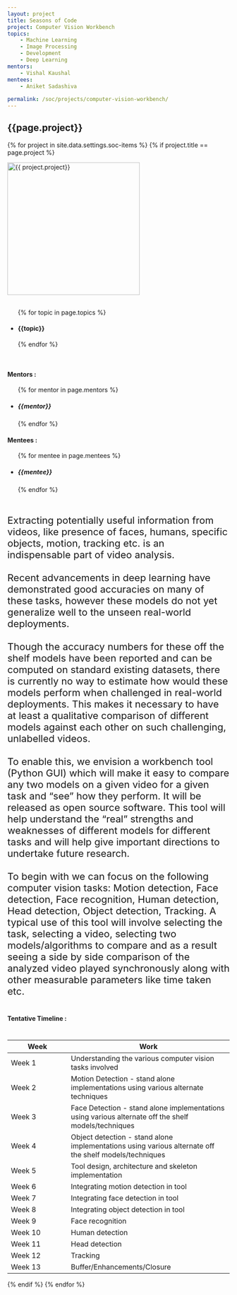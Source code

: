 ```yaml
---
layout: project
title: Seasons of Code
project: Computer Vision Workbench
topics:
    - Machine Learning
    - Image Processing
    - Development
    - Deep Learning
mentors:
    - Vishal Kaushal 
mentees:
    - Aniket Sadashiva
    
permalink: /soc/projects/computer-vision-workbench/
---
```


<h2 class="display1 m-3 p-3 text-center">{{page.project}}</h2>

{% for project in site.data.settings.soc-items %}
{% if project.title == page.project %}
<div>
    <img src="{{ site.baseurl }}/{{ project.image }}"  width = "300" height="300" alt="{{ project.project}}" class="border rounded img-soc">
</div>
<div>
    <br>
    <ul>
        {% for topic in page.topics %}
        <li><h4 class="text-primary text-center">{{topic}}</h4></li>
        {% endfor %}
    </ul>
    <br>
    <h4 class="display3  ">Mentors :</h4> 
    <ul>
        {% for mentor in page.mentors %}
        <li><h5 class=" ">{{mentor}}</h5></li>
        {% endfor %}
    </ul>
    <h4 class="display3  ">Mentees :</h4> 
    <ul>
        {% for mentee in page.mentees %}
        <li><h5 class="">{{mentee}}</h5></li>
        {% endfor %}
    </ul>
</div>
<div>
    <p class="display3" style = "font-size:22px;" >
        <br>
        Extracting potentially useful information from videos, like presence of faces, humans, specific objects, motion, tracking etc. is an indispensable part of video analysis.
        <br><br>
        Recent advancements in deep learning have demonstrated good accuracies on many of these tasks, however these models do not yet generalize well to the unseen real-world deployments.
        <br><br>
        Though the accuracy numbers for these off the shelf models have been reported and can be computed on standard existing datasets, there is currently no way to estimate how would these models perform when challenged in real-world deployments. This makes it necessary to have at least a qualitative comparison of different models against each other on such challenging, unlabelled videos.
        <br><br>
        To enable this, we envision a workbench tool (Python GUI) which will make it easy to compare any two models on a given video for a given task and “see” how they perform. It will be released as open source software. This tool will help understand the “real” strengths and weaknesses of different models for different tasks and will help give important directions to undertake future research.
        <br><br>
        To begin with we can focus on the following computer vision tasks: Motion detection, Face detection, Face recognition, Human detection, Head detection, Object detection, Tracking. A typical use of this tool will involve selecting the task, selecting a video, selecting two models/algorithms to compare and as a result seeing a side by side comparison of the analyzed video played synchronously along with other measurable parameters like time taken etc.
    </p>
</div>
<div>
    <h4 class="display3" style="margin:40px 0px 40px 0px;">Tentative Timeline :</h4>
    <table class="table table-striped">
    <thead>
        <tr>
        <th>Week</th>
        <th>Work</th>
        </tr>
    </thead>
    <tbody>
        <tr>
        <td style='width: 120px'>Week 1</td>
        <td>Understanding the various computer vision tasks involved</td>
    </tr>
    <tr>
      <td>Week 2</td>
      <td>Motion Detection - stand alone implementations using various alternate techniques</td>
    </tr>
    <tr>
      <td>Week 3</td>
      <td>Face Detection - stand alone implementations using various alternate off the shelf models/techniques</td>
    </tr>
    <tr>
      <td>Week 4</td>
      <td>Object detection - stand alone implementations using various alternate off the shelf models/techniques</td>
    </tr>
    <tr>
      <td>Week 5</td>
      <td>Tool design, architecture and skeleton implementation</td>
    </tr>
    <tr>
      <td>Week 6</td>
      <td>Integrating motion detection in tool</td>
    </tr>
    <tr>
      <td>Week 7</td>
      <td>Integrating face detection in tool</td>
    </tr>
    <tr>
      <td>Week 8</td>
      <td>Integrating object detection in tool</td>
    </tr>
    <tr>
      <td>Week 9</td>
      <td>Face recognition</td>
    </tr>
    <tr>
      <td>Week 10</td>
      <td>Human detection</td>
    </tr>
    <tr>
      <td>Week 11</td>
      <td>Head detection</td>
    </tr>
    <tr>
      <td>Week 12</td>
      <td>Tracking</td>
    </tr>
    <tr>
      <td>Week 13</td>
      <td>Buffer/Enhancements/Closure</td>
    </tr>
    </tbody>
    </table>
</div>
{% endif %}
{% endfor %}
